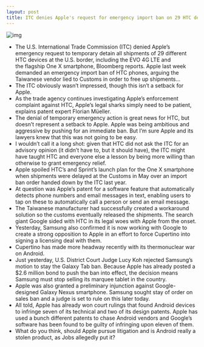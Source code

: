 ```yaml
---
layout: post
title: ITC denies Apple's request for emergency import ban on 29 HTC devices
---
```

![img](http://media.idownloadblog.com/wp-content/uploads/2011/12/htc-phones.jpg)
* The U.S. International Trade Commission (ITC) denied Apple’s emergency request to temporary detain all shipments of 29 different HTC devices at the U.S. border, including the EVO 4G LTE and the flagship One X smartphone, Bloomberg reports. Apple last week demanded an emergency import ban of HTC phones, arguing the Taiwanese vendor lied to Customs in order to free up shipments…
* The ITC obviously wasn’t impressed, though this isn’t a setback for Apple.
* As the trade agency continues investigating Apple’s enforcement complaint against HTC, Apple’s legal sharks simply need to be patient, explains patent expert Florian Müeller.
* The denial of temporary emergency action is great news for HTC, but doesn’t represent a setback to Apple. Apple was being ambitious and aggressive by pushing for an immediate ban. But I’m sure Apple and its lawyers knew that this was not going to be easy.
* I wouldn’t call it a long shot: given that HTC did not ask the ITC for an advisory opinion (it didn’t have to, but it should have), the ITC might have taught HTC and everyone else a lesson by being more willing than otherwise to grant emergency relief.
* Apple spoiled HTC’s and Sprint’s launch plan for the One X smartphone when shipments were delayed at the Customs in May over an import ban order handed down by the ITC last year.
* At question was Apple’s patent for a software feature that automatically detects phone numbers and email messages in text, enabling users to tap on these to automatically call a person or send an email message.
* The Taiwanese manufacturer had successfully created a workaround solution so the customs eventually released the shipments. The search giant Google sided with HTC in its legal woes with Apple from the onset.
* Yesterday, Samsung also confirmed it is now working with Google to create a strong opposition to Apple in an effort to force Cupertino into signing a licensing deal with them.
* Cupertino has made more headway recently with its thermonuclear war on Android.
* Just yesterday, U.S. District Court Judge Lucy Koh rejected Samsung’s motion to stay the Galaxy Tab ban. Because Apple has already posted a $2.6 million bond to push the ban into effect, the decision means Samsung must stop selling its marquee tablet in the country.
* Apple was also granted a preliminary injunction against Google-designed Galaxy Nexus smartphone. Samsung sought stay of order on sales ban and a judge is set to rule on this later today.
* All told, Apple has already won court rulings that found Android devices to infringe seven of its technical and two of its design patents. Apple has used a bunch different patents to chase Android vendors and Google’s software has been found to be guilty of infringing upon eleven of them.
* What do you think, should Apple pursue litigation and is Android really a stolen product, as Jobs allegedly put it?

